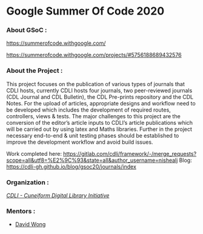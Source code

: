 # Google Summer Of Code 2020

### About GSoC : 
https://summerofcode.withgoogle.com/

https://summerofcode.withgoogle.com/projects/#5756188689432576

### About the Project :
This project focuses on the publication of various types of journals that CDLI hosts, currently CDLI hosts four journals, two peer-reviewed journals (CDL Journal and CDL Bulletin), the CDL Pre-prints repository and the CDL Notes. For the upload of articles, appropriate designs and workflow need to be developed which includes the development of required routes, controllers, views & tests. The major challenges to this project are the conversion of the editor’s article inputs to CDLI’s article publications which will be carried out by using latex and Maths libraries. Further in the project necessary end-to-end & unit testing phases should be established to improve the development workflow and avoid build issues.

Work completed here: https://gitlab.com/cdli/framework/-/merge_requests?scope=all&utf8=%E2%9C%93&state=all&author_username=nishealj
Blog: https://cdli-gh.github.io/blog/gsoc20/journals/index

### Organization :

 *[CDLI - Cuneiform Digital Library Initiative](https://cdli.ucla.edu/)*
 

### Mentors : 

* [David Wong](https://www.linkedin.com/in/david-wong-78023629/)


